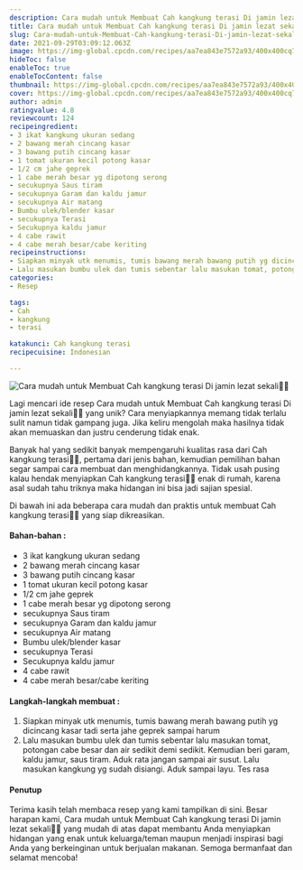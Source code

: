 ```yaml
---
description: Cara mudah untuk Membuat Cah kangkung terasi Di jamin lezat sekali"
title: Cara mudah untuk Membuat Cah kangkung terasi Di jamin lezat sekali
slug: Cara-mudah-untuk-Membuat-Cah-kangkung-terasi-Di-jamin-lezat-sekali
date: 2021-09-29T03:09:12.063Z
image: https://img-global.cpcdn.com/recipes/aa7ea843e7572a93/400x400cq70/photo.jpg
hideToc: false
enableToc: true
enableTocContent: false
thumbnail: https://img-global.cpcdn.com/recipes/aa7ea843e7572a93/400x400cq70/photo.jpg
cover: https://img-global.cpcdn.com/recipes/aa7ea843e7572a93/400x400cq70/photo.jpg
author: admin
ratingvalue: 4.8
reviewcount: 124
recipeingredient:
- 3 ikat kangkung ukuran sedang
- 2 bawang merah cincang kasar
- 3 bawang putih cincang kasar
- 1 tomat ukuran kecil potong kasar
- 1/2 cm jahe geprek
- 1 cabe merah besar yg dipotong serong
- secukupnya Saus tiram
- secukupnya Garam dan kaldu jamur
- secukupnya Air matang
- Bumbu ulek/blender kasar
- secukupnya Terasi
- Secukupnya kaldu jamur
- 4 cabe rawit
- 4 cabe merah besar/cabe keriting
recipeinstructions:
- Siapkan minyak utk menumis, tumis bawang merah bawang putih yg dicincang kasar tadi serta jahe geprek sampai harum
- Lalu masukan bumbu ulek dan tumis sebentar lalu masukan tomat, potongan cabe besar dan air sedikit demi sedikit. Kemudian beri garam, kaldu jamur, saus tiram. Aduk rata jangan sampai air susut. Lalu masukan kangkung yg sudah disiangi. Aduk sampai layu. Tes rasa
categories:
- Resep

tags:
- Cah
- kangkung
- terasi

katakunci: Cah kangkung terasi
recipecuisine: Indonesian

---
```


![Cara mudah untuk Membuat Cah kangkung terasi Di jamin lezat sekali👩‍🍳](https://img-global.cpcdn.com/recipes/aa7ea843e7572a93/400x400cq70/photo.jpg)

Lagi mencari ide resep Cara mudah untuk Membuat Cah kangkung terasi Di jamin lezat sekali👩‍🍳 yang unik? Cara menyiapkannya memang tidak terlalu sulit namun tidak gampang juga. Jika keliru mengolah maka hasilnya tidak akan memuaskan dan justru cenderung tidak enak.

Banyak hal yang sedikit banyak mempengaruhi kualitas rasa dari Cah kangkung terasi👩‍🍳, pertama dari jenis bahan, kemudian pemilihan bahan segar sampai cara membuat dan menghidangkannya. Tidak usah pusing kalau hendak menyiapkan Cah kangkung terasi👩‍🍳 enak di rumah, karena asal sudah tahu triknya maka hidangan ini bisa jadi sajian spesial.

Di bawah ini ada beberapa cara mudah dan praktis untuk membuat Cah kangkung terasi👩‍🍳 yang siap dikreasikan.

<!--inarticleads1-->

#### Bahan-bahan :

- 3 ikat kangkung ukuran sedang
- 2 bawang merah cincang kasar
- 3 bawang putih cincang kasar
- 1 tomat ukuran kecil potong kasar
- 1/2 cm jahe geprek
- 1 cabe merah besar yg dipotong serong
- secukupnya Saus tiram
- secukupnya Garam dan kaldu jamur
- secukupnya Air matang
- Bumbu ulek/blender kasar
- secukupnya Terasi
- Secukupnya kaldu jamur
- 4 cabe rawit
- 4 cabe merah besar/cabe keriting

<!--inarticleads2-->

#### Langkah-langkah membuat :

1. Siapkan minyak utk menumis, tumis bawang merah bawang putih yg dicincang kasar tadi serta jahe geprek sampai harum
1. Lalu masukan bumbu ulek dan tumis sebentar lalu masukan tomat, potongan cabe besar dan air sedikit demi sedikit. Kemudian beri garam, kaldu jamur, saus tiram. Aduk rata jangan sampai air susut. Lalu masukan kangkung yg sudah disiangi. Aduk sampai layu. Tes rasa

#### Penutup

Terima kasih telah membaca resep yang kami tampilkan di sini. Besar harapan kami, Cara mudah untuk Membuat Cah kangkung terasi Di jamin lezat sekali👩‍🍳 yang mudah di atas dapat membantu Anda menyiapkan hidangan yang enak untuk keluarga/teman maupun menjadi inspirasi bagi Anda yang berkeinginan untuk berjualan makanan. Semoga bermanfaat dan selamat mencoba!